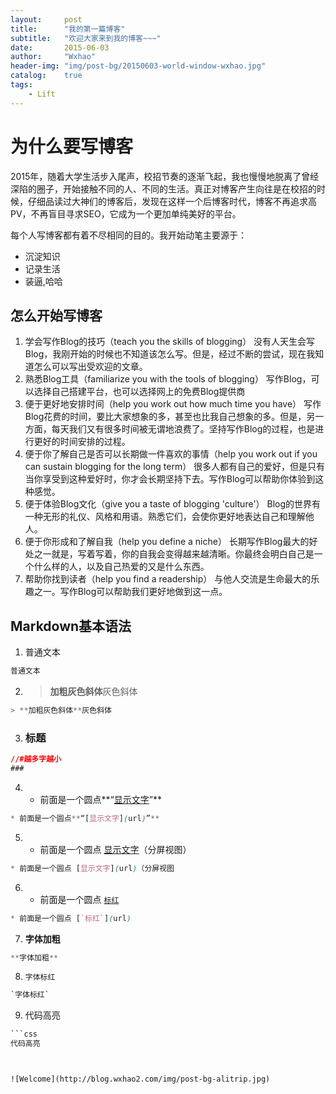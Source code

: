 ```yaml
---
layout:     post
title:      "我的第一篇博客"
subtitle:   "欢迎大家来到我的博客~~~"
date:       2015-06-03
author:     "Wxhao"
header-img: "img/post-bg/20150603-world-window-wxhao.jpg"
catalog:    true
tags:
    - Lift
---
```


# 为什么要写博客

2015年，随着大学生活步入尾声，校招节奏的逐渐飞起，我也慢慢地脱离了曾经深陷的圈子，开始接触不同的人、不同的生活。真正对博客产生向往是在校招的时候，仔细品读过大神们的博客后，发现在这样一个后博客时代，博客不再追求高PV，不再盲目寻求SEO，它成为一个更加单纯美好的平台。

每个人写博客都有着不尽相同的目的。我开始动笔主要源于：


- 沉淀知识
- 记录生活
- 装逼,哈哈

## 怎么开始写博客

1. 学会写作Blog的技巧（teach you the skills of blogging）
没有人天生会写Blog，我刚开始的时候也不知道该怎么写。但是，经过不断的尝试，现在我知道怎么可以写出受欢迎的文章。
2. 熟悉Blog工具（familiarize you with the tools of blogging）
写作Blog，可以选择自己搭建平台，也可以选择网上的免费Blog提供商
3. 便于更好地安排时间（help you work out how much time you have）
写作Blog花费的时间，要比大家想象的多，甚至也比我自己想象的多。但是，另一方面，每天我们又有很多时间被无谓地浪费了。坚持写作Blog的过程，也是进行更好的时间安排的过程。
4. 便于你了解自己是否可以长期做一件喜欢的事情（help you work out if you can sustain blogging for the long term）
很多人都有自己的爱好，但是只有当你享受到这种爱好时，你才会长期坚持下去。写作Blog可以帮助你体验到这种感觉。
5. 便于体验Blog文化（give you a taste of blogging 'culture'）
Blog的世界有一种无形的礼仪、风格和用语。熟悉它们，会使你更好地表达自己和理解他人。
6. 便于你形成和了解自我（help you define a niche）
长期写作Blog最大的好处之一就是，写着写着，你的自我会变得越来越清晰。你最终会明白自己是一个什么样的人，以及自己热爱的又是什么东西。
7. 帮助你找到读者（help you find a readership）
与他人交流是生命最大的乐趣之一。写作Blog可以帮助我们更好地做到这一点。


## Markdown基本语法

1. 普通文本
```css
普通文本
```

2. > **加粗灰色斜体**灰色斜体
```css
> **加粗灰色斜体**灰色斜体
```

3. ### 标题
```css
//#越多字越小
###
```

4. * 前面是一个圆点**“[显示文字](url)”**
```css
* 前面是一个圆点**“[显示文字](url)”**
```

5. * 前面是一个圆点 [显示文字](url)（分屏视图）
```css
* 前面是一个圆点 [显示文字](url)（分屏视图
```

6. * 前面是一个圆点 [`标红`](url)
```css
* 前面是一个圆点 [`标红`](url)
```

7. **字体加粗**
```css
**字体加粗**
```

8. `字体标红`
```css
`字体标红`
```
9. 代码高亮
```css
```css
代码高亮
```
```


![Welcome](http://blog.wxhao2.com/img/post-bg-alitrip.jpg)
